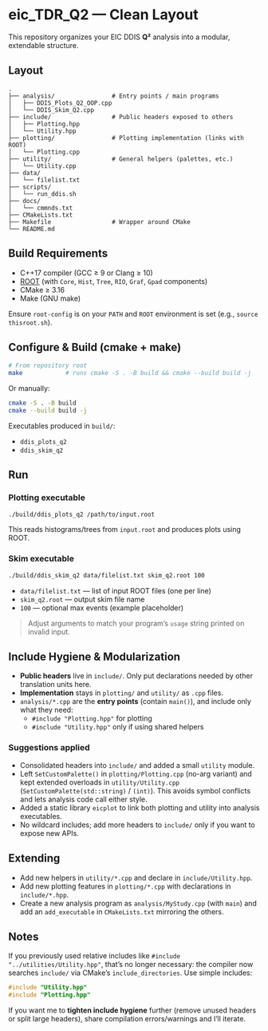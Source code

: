# eic_TDR_Q2 — Clean Layout

This repository organizes your EIC DDIS **Q²** analysis into a modular, extendable structure.

## Layout

```
.
├── analysis/                # Entry points / main programs
│   ├── DDIS_Plots_Q2_OOP.cpp
│   └── DDIS_Skim_Q2.cpp
├── include/                 # Public headers exposed to others
│   ├── Plotting.hpp
│   └── Utility.hpp
├── plotting/                # Plotting implementation (links with ROOT)
│   └── Plotting.cpp
├── utility/                 # General helpers (palettes, etc.)
│   └── Utility.cpp
├── data/
│   └── filelist.txt
├── scripts/
│   └── run_ddis.sh
├── docs/
│   └── cmmnds.txt
├── CMakeLists.txt
├── Makefile                 # Wrapper around CMake
└── README.md
```

## Build Requirements

- C++17 compiler (GCC ≥ 9 or Clang ≥ 10)
- [ROOT](https://root.cern/) (with `Core`, `Hist`, `Tree`, `RIO`, `Graf`, `Gpad` components)
- CMake ≥ 3.16
- Make (GNU make)

Ensure `root-config` is on your `PATH` and `ROOT` environment is set (e.g., `source thisroot.sh`).

## Configure & Build (cmake + make)

```bash
# From repository root
make            # runs cmake -S . -B build && cmake --build build -j
```

Or manually:

```bash
cmake -S . -B build
cmake --build build -j
```

Executables produced in `build/`:

- `ddis_plots_q2`
- `ddis_skim_q2`

## Run

### Plotting executable

```bash
./build/ddis_plots_q2 /path/to/input.root
```

This reads histograms/trees from `input.root` and produces plots using ROOT.

### Skim executable

```bash
./build/ddis_skim_q2 data/filelist.txt skim_q2.root 100
```
- `data/filelist.txt` — list of input ROOT files (one per line)
- `skim_q2.root` — output skim file name
- `100` — optional max events (example placeholder)

> Adjust arguments to match your program’s `usage` string printed on invalid input.

## Include Hygiene & Modularization

- **Public headers** live in `include/`. Only put declarations needed by other translation units here.  
- **Implementation** stays in `plotting/` and `utility/` as `.cpp` files.
- `analysis/*.cpp` are the **entry points** (contain `main()`), and include only what they need:
  - `#include "Plotting.hpp"` for plotting
  - `#include "Utility.hpp"` only if using shared helpers

### Suggestions applied
- Consolidated headers into `include/` and added a small `utility` module.
- Left `SetCustomPalette()` in `plotting/Plotting.cpp` (no-arg variant) and kept extended overloads in `utility/Utility.cpp` (`SetCustomPalette(std::string)` / `(int)`). This avoids symbol conflicts and lets analysis code call either style.
- Added a static library `eicplot` to link both plotting and utility into analysis executables.
- No wildcard includes; add more headers to `include/` only if you want to expose new APIs.

## Extending

- Add new helpers in `utility/*.cpp` and declare in `include/Utility.hpp`.
- Add new plotting features in `plotting/*.cpp` with declarations in `include/*.hpp`.
- Create a new analysis program as `analysis/MyStudy.cpp` (with `main`) and add an `add_executable` in `CMakeLists.txt` mirroring the others.

## Notes

If you previously used relative includes like `#include "../utilities/Utility.hpp"`, that’s no longer necessary: the compiler now searches `include/` via CMake’s `include_directories`. Use simple includes:

```cpp
#include "Utility.hpp"
#include "Plotting.hpp"
```

If you want me to **tighten include hygiene** further (remove unused headers or split large headers), share compilation errors/warnings and I’ll iterate.
